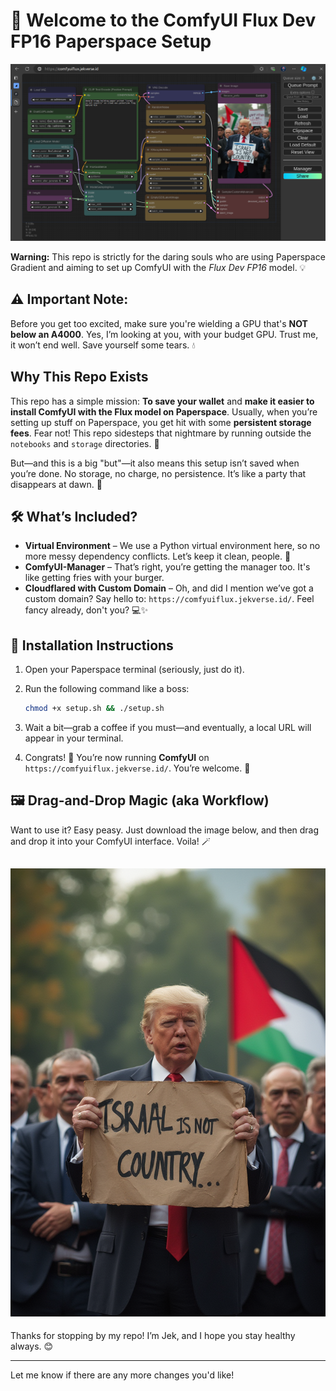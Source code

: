 # 🚀 Welcome to the ComfyUI Flux Dev FP16 Paperspace Setup
![acumalaka](images/ComfyUI.png)

**Warning:** This repo is strictly for the daring souls who are using Paperspace Gradient and aiming to set up ComfyUI with the *Flux Dev FP16* model. 💡

## ⚠️ Important Note:
Before you get too excited, make sure you're wielding a GPU that's **NOT below an A4000**. Yes, I’m looking at you, with your budget GPU. Trust me, it won’t end well. Save yourself some tears. 💧

## Why This Repo Exists
This repo has a simple mission: **To save your wallet** and **make it easier to install ComfyUI with the Flux model on Paperspace**. Usually, when you’re setting up stuff on Paperspace, you get hit with some **persistent storage fees**. Fear not! This repo sidesteps that nightmare by running outside the `notebooks` and `storage` directories. 🎉

But—and this is a big "but"—it also means this setup isn’t saved when you’re done. No storage, no charge, no persistence. It’s like a party that disappears at dawn. 🌅

## 🛠️ What’s Included?
- **Virtual Environment** – We use a Python virtual environment here, so no more messy dependency conflicts. Let’s keep it clean, people. 🧼
- **ComfyUI-Manager** – That’s right, you’re getting the manager too. It's like getting fries with your burger.
- **Cloudflared with Custom Domain** – Oh, and did I mention we’ve got a custom domain? Say hello to: `https://comfyuiflux.jekverse.id/`. Feel fancy already, don't you? 💻✨

## 🚀 Installation Instructions

1. Open your Paperspace terminal (seriously, just do it).
2. Run the following command like a boss:
   
   ```bash
   chmod +x setup.sh && ./setup.sh
   ```

3. Wait a bit—grab a coffee if you must—and eventually, a local URL will appear in your terminal.

4. Congrats! 🎉 You’re now running **ComfyUI** on `https://comfyuiflux.jekverse.id/`. You’re welcome. 🎩

## 🖼️ Drag-and-Drop Magic (aka Workflow)
Want to use it? Easy peasy. Just download the image below, and then drag and drop it into your ComfyUI interface. Voila! 🪄

![acumalaka](images/ComfyUI_00001_.png)
---

Thanks for stopping by my repo! I’m Jek, and I hope you stay healthy always. 😊

---

Let me know if there are any more changes you'd like!